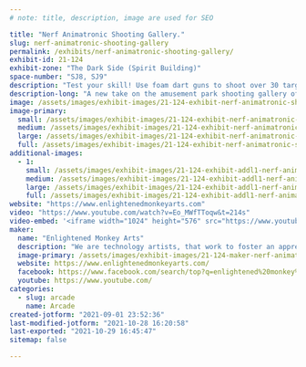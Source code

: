 ```yaml
---
# note: title, description, image are used for SEO

title: "Nerf Animatronic Shooting Gallery."
slug: nerf-animatronic-shooting-gallery
permalink: /exhibits/nerf-animatronic-shooting-gallery/
exhibit-id: 21-124
exhibit-zone: "The Dark Side (Spirit Building)"
space-number: "SJ8, SJ9"
description: "Test your skill! Use foam dart guns to shoot over 30 targets and make the creatures come to life. "
description-long: "A new take on the amusement park shooting gallery of old.  Test your skill at Enlightened Monkey Art Nerf Animation Shooting Gallery.  Over thirty targets will test your skill and make you laugh.  Targets include signing fish, dancing robots, banging drums, the Abominable Snowman, bubbles and more.   Appropriate of all ages and all skill levels.  Everyone wins a prize. "
image: /assets/images/exhibit-images/21-124-exhibit-nerf-animatronic-shooting-gallery-shooting-range-halloween-large.JPG
image-primary: 
  small: /assets/images/exhibit-images/21-124-exhibit-nerf-animatronic-shooting-gallery-shooting-range-halloween-small.JPG
  medium: /assets/images/exhibit-images/21-124-exhibit-nerf-animatronic-shooting-gallery-shooting-range-halloween-medium.JPG
  large: /assets/images/exhibit-images/21-124-exhibit-nerf-animatronic-shooting-gallery-shooting-range-halloween-large.JPG
  full: /assets/images/exhibit-images/21-124-exhibit-nerf-animatronic-shooting-gallery-shooting-range-halloween-full.JPG
additional-images: 
  - 1:
    small: /assets/images/exhibit-images/21-124-exhibit-addl1-nerf-animatronic-shooting-gallery-shooting-range-small.JPG
    medium: /assets/images/exhibit-images/21-124-exhibit-addl1-nerf-animatronic-shooting-gallery-shooting-range-medium.JPG
    large: /assets/images/exhibit-images/21-124-exhibit-addl1-nerf-animatronic-shooting-gallery-shooting-range-large.JPG
    full: /assets/images/exhibit-images/21-124-exhibit-addl1-nerf-animatronic-shooting-gallery-shooting-range-full.JPG
website: "https://www.enlightenedmonkeyarts.com"
video: "https://www.youtube.com/watch?v=Eo_MWfTToqw&t=214s"
video-embed: '<iframe width="1024" height="576" src="https://www.youtube.com/embed/Eo_MWfTToqw?feature=oembed" frameborder="0" allow="accelerometer; autoplay; clipboard-write; encrypted-media; gyroscope; picture-in-picture" allowfullscreen></iframe>'
maker: 
  name: "Enlightened Monkey Arts"
  description: "We are technology artists, that work to foster an appreciation for the medium by providing tech art and installations for museums, galleries, gala, festivals and more.  We work to foster collaborative relationships with other tech artist to promote their work and help them earn a living. "
  image-primary: /assets/images/exhibit-images/21-124-maker-nerf-animatronic-shooting-gallery-enlightend-monkey-logo-transparent-medium.png
  website: https://www.enlightenedmonkeyarts.com/
  facebook: https://www.facebook.com/search/top?q=enlightened%20monkey%20arts
  youtube: https://www.youtube.com/
categories: 
  - slug: arcade
    name: Arcade
created-jotform: "2021-09-01 23:52:36"
last-modified-jotform: "2021-10-28 16:20:58"
last-exported: "2021-10-29 16:45:47"
sitemap: false

---
```

